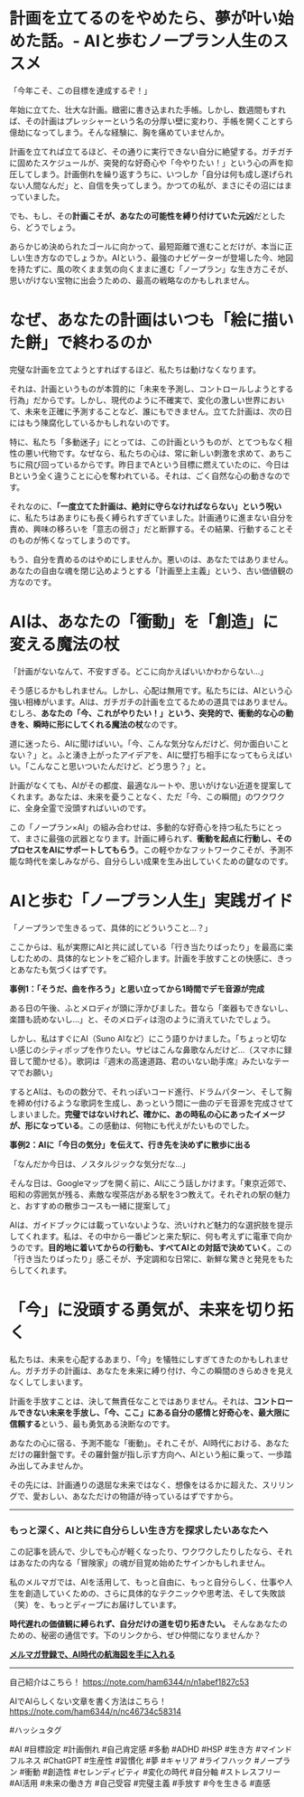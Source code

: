 
# 計画を立てるのをやめたら、夢が叶い始めた話。- AIと歩むノープラン人生のススメ

「今年こそ、この目標を達成するぞ！」

年始に立てた、壮大な計画。緻密に書き込まれた手帳。しかし、数週間もすれば、その計画はプレッシャーという名の分厚い壁に変わり、手帳を開くことすら億劫になってしまう。そんな経験に、胸を痛めていませんか。

計画を立てれば立てるほど、その通りに実行できない自分に絶望する。ガチガチに固めたスケジュールが、突発的な好奇心や「今やりたい！」という心の声を抑圧してしまう。計画倒れを繰り返すうちに、いつしか「自分は何も成し遂げられない人間なんだ」と、自信を失ってしまう。かつての私が、まさにその沼にはまっていました。

でも、もし、その**計画こそが、あなたの可能性を縛り付けていた元凶**だとしたら、どうでしょう。

あらかじめ決められたゴールに向かって、最短距離で進むことだけが、本当に正しい生き方なのでしょうか。AIという、最強のナビゲーターが登場した今、地図を持たずに、風の吹くまま気の向くままに進む「ノープラン」な生き方こそが、思いがけない宝物に出会うための、最高の戦略なのかもしれません。

# なぜ、あなたの計画はいつも「絵に描いた餅」で終わるのか

完璧な計画を立てようとすればするほど、私たちは動けなくなります。

それは、計画というものが本質的に「未来を予測し、コントロールしようとする行為」だからです。しかし、現代のように不確実で、変化の激しい世界において、未来を正確に予測することなど、誰にもできません。立てた計画は、次の日にはもう陳腐化しているかもしれないのです。

特に、私たち「多動迷子」にとっては、この計画というものが、とてつもなく相性の悪い代物です。なぜなら、私たちの心は、常に新しい刺激を求めて、あちこちに飛び回っているからです。昨日までAという目標に燃えていたのに、今日はBという全く違うことに心を奪われている。それは、ごく自然な心の動きなのです。

それなのに、**「一度立てた計画は、絶対に守らなければならない」という呪い**に、私たちはあまりにも長く縛られすぎていました。計画通りに進まない自分を責め、興味の移ろいを「意志の弱さ」だと断罪する。その結果、行動することそのものが怖くなってしまうのです。

もう、自分を責めるのはやめにしませんか。悪いのは、あなたではありません。あなたの自由な魂を閉じ込めようとする「計画至上主義」という、古い価値観の方なのです。

# AIは、あなたの「衝動」を「創造」に変える魔法の杖

「計画がないなんて、不安すぎる。どこに向かえばいいかわからない…」

そう感じるかもしれません。しかし、心配は無用です。私たちには、AIという心強い相棒がいます。AIは、ガチガチの計画を立てるための道具ではありません。むしろ、**あなたの「今、これがやりたい！」という、突発的で、衝動的な心の動きを、瞬時に形にしてくれる魔法の杖**なのです。

道に迷ったら、AIに聞けばいい。「今、こんな気分なんだけど、何か面白いことない？」と。ふと湧き上がったアイデアを、AIに壁打ち相手になってもらえばいい。「こんなこと思いついたんだけど、どう思う？」と。

計画がなくても、AIがその都度、最適なルートや、思いがけない近道を提案してくれます。あなたは、未来を憂うことなく、ただ「今、この瞬間」のワクワクに、全身全霊で没頭すればいいのです。

この「ノープラン×AI」の組み合わせは、多動的な好奇心を持つ私たちにとって、まさに最強の武器となります。計画に縛られず、**衝動を起点に行動し、そのプロセスをAIにサポートしてもらう**。この軽やかなフットワークこそが、予測不能な時代を楽しみながら、自分らしい成果を生み出していくための鍵なのです。

# AIと歩む「ノープラン人生」実践ガイド

「ノープランで生きるって、具体的にどういうこと…？」

ここからは、私が実際にAIと共に試している「行き当たりばったり」を最高に楽しむための、具体的なヒントをご紹介します。計画を手放すことの快感に、きっとあなたも気づくはずです。

**事例1：「そうだ、曲を作ろう」と思い立ってから1時間でデモ音源が完成**

ある日の午後、ふとメロディが頭に浮かびました。昔なら「楽器もできないし、楽譜も読めないし…」と、そのメロディは泡のように消えていたでしょう。

しかし、私はすぐにAI（Suno AIなど）にこう語りかけました。「ちょっと切ない感じのシティポップを作りたい。サビはこんな鼻歌なんだけど…（スマホに録音して聞かせる）。歌詞は『週末の高速道路、君のいない助手席』みたいなテーマでお願い」

するとAIは、ものの数分で、それっぽいコード進行、ドラムパターン、そして胸を締め付けるような歌詞を生成し、あっという間に一曲のデモ音源を完成させてしまいました。**完璧ではないけれど、確かに、あの時私の心にあったイメージが、形になっている**。この感動は、何物にも代えがたいものでした。

**事例2：AIに「今日の気分」を伝えて、行き先を決めずに散歩に出る**

「なんだか今日は、ノスタルジックな気分だな…」

そんな日は、Googleマップを開く前に、AIにこう話しかけます。「東京近郊で、昭和の雰囲気が残る、素敵な喫茶店がある駅を3つ教えて。それぞれの駅の魅力と、おすすめの散歩コースも一緒に提案して」

AIは、ガイドブックには載っていないような、渋いけれど魅力的な選択肢を提示してくれます。私は、その中から一番ピンと来た駅に、何も考えずに電車で向かうのです。**目的地に着いてからの行動も、すべてAIとの対話で決めていく**。この「行き当たりばったり」感こそが、予定調和な日常に、新鮮な驚きと発見をもたらしてくれます。

# 「今」に没頭する勇気が、未来を切り拓く

私たちは、未来を心配するあまり、「今」を犠牲にしすぎてきたのかもしれません。ガチガチの計画は、あなたを未来に縛り付け、今この瞬間のきらめきを見えなくしてしまいます。

計画を手放すことは、決して無責任なことではありません。それは、**コントロールできない未来を手放し、「今、ここ」にある自分の感情と好奇心を、最大限に信頼する**という、最も勇気ある決断なのです。

あなたの心に宿る、予測不能な「衝動」。それこそが、AI時代における、あなただけの羅針盤です。その羅針盤が指し示す方向へ、AIという船に乗って、一歩踏み出してみませんか。

その先には、計画通りの退屈な未来ではなく、想像をはるかに超えた、スリリングで、愛おしい、あなただけの物語が待っているはずですから。

---

### もっと深く、AIと共に自分らしい生き方を探求したいあなたへ

この記事を読んで、少しでも心が軽くなったり、ワクワクしたりしたなら、それはあなたの内なる「冒険家」の魂が目覚め始めたサインかもしれません。

私のメルマガでは、AIを活用して、もっと自由に、もっと自分らしく、仕事や人生を創造していくための、さらに具体的なテクニックや思考法、そして失敗談（笑）を、もっとディープにお届けしています。

**時代遅れの価値観に縛られず、自分だけの道を切り拓きたい。** そんなあなたのための、秘密の通信です。下のリンクから、ぜひ仲間になりませんか？

**[メルマガ登録で、AI時代の航海図を手に入れる](https://pessham.com/)**

---

自己紹介はこちら！
https://note.com/ham6344/n/n1abef1827c53

AIでAIらしくない文章を書く方法はこちら！
https://note.com/ham6344/n/nc46734c58314

#ハッシュタグ

#AI #目標設定 #計画倒れ #自己肯定感 #多動 #ADHD #HSP #生き方 #マインドフルネス #ChatGPT #生産性 #習慣化 #夢 #キャリア #ライフハック #ノープラン #衝動 #創造性 #セレンディピティ #変化の時代 #自分軸 #ストレスフリー #AI活用 #未来の働き方 #自己受容 #完璧主義 #手放す #今を生きる #直感
